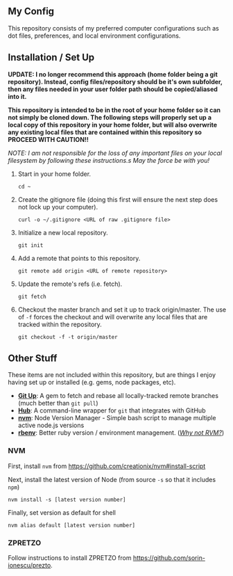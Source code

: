 My Config
---

This repository consists of my preferred computer configurations such as dot files, preferences, and local environment configurations.


## Installation / Set Up
**UPDATE: I no longer recommend this approach (home folder being a git repository). Instead, config files/repository should be it's own subfolder, then any files needed in your user folder path should be copied/aliased into it.**

**This repository is intended to be in the root of your home folder so it can not simply be cloned down. The following steps will properly set up a local copy of this repository in your home folder, but will also overwrite any existing local files that are contained within this repository so PROCEED WITH CAUTION!!**

_NOTE: I am not responsible for the loss of any important files on your local filesystem by following these instructions.s
 May the force be with you!_

1. Start in your home folder.

	```cd ~```

2. Create the gitignore file (doing this first will ensure the next step does not lock up your computer).

	```curl -o ~/.gitignore <URL of raw .gitignore file>```

3. Initialize a new local repository.

	```git init```

4. Add a remote that points to this repository.

	```git remote add origin <URL of remote repository>```

5. Update the remote's refs (i.e. fetch).

	```git fetch```

6. Checkout the master branch and set it up to track origin/master. The use of `-f` forces the checkout and will overwrite any local files that are tracked within the repository.

	```git checkout -f -t origin/master```

## Other Stuff

These items are not included within this repository, but are things I enjoy having set up or installed (e.g. gems, node packages, etc).

- [**Git Up**](http://aanandprasad.com/git-up/): A gem to fetch and rebase all locally-tracked remote branches (much better than `git pull`)
- [**Hub**](https://hub.github.com): A command-line wrapper for `git` that integrates with GitHub
- [**nvm**](https://github.com/creationix/nvm): Node Version Manager - Simple bash script to manage multiple active node.js versions
- [**rbenv**](https://github.com/sstephenson/rbenv): Better ruby version / environment management. (_[Why not RVM?](https://github.com/sstephenson/rbenv/wiki/Why-rbenv%3F)_)


### NVM

First, install `nvm` from  https://github.com/creationix/nvm#install-script


Next, install the latest version of Node (from source `-s` so that it includes `npm`)
```
nvm install -s [latest version number]
```

Finally, set version as default for shell
```
nvm alias default [latest version number]
```

### ZPRETZO

Follow instructions to install ZPRETZO from https://github.com/sorin-ionescu/prezto.
